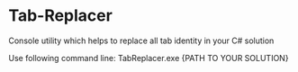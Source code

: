 Tab-Replacer
============

Console utility which helps to replace all tab identity in your C# solution

Use following command line: TabReplacer.exe {PATH TO YOUR SOLUTION}